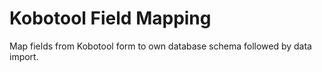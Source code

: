 # Kobotool Field Mapping

Map fields from Kobotool form to own database schema followed by data import.
